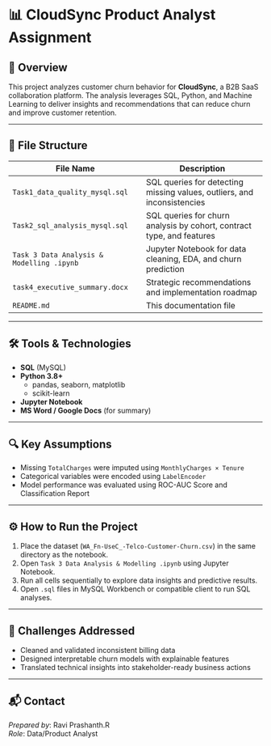 # 📊 CloudSync Product Analyst Assignment

## 🧠 Overview
This project analyzes customer churn behavior for **CloudSync**, a B2B SaaS collaboration platform. The analysis leverages SQL, Python, and Machine Learning to deliver insights and recommendations that can reduce churn and improve customer retention.

---

## 📂 File Structure

| File Name                         | Description                                                  |
|----------------------------------|--------------------------------------------------------------|
| `Task1_data_quality_mysql.sql`   | SQL queries for detecting missing values, outliers, and inconsistencies |
| `Task2_sql_analysis_mysql.sql`   | SQL queries for churn analysis by cohort, contract type, and features |
| `Task 3 Data Analysis & Modelling .ipynb`    | Jupyter Notebook for data cleaning, EDA, and churn prediction |
| `task4_executive_summary.docx`         | Strategic recommendations and implementation roadmap         |
| `README.md`                      | This documentation file                                      |

---

## 🛠️ Tools & Technologies

- **SQL** (MySQL)
- **Python 3.8+**
  - pandas, seaborn, matplotlib
  - scikit-learn
- **Jupyter Notebook**
- **MS Word / Google Docs** (for summary)

---

## 🔍 Key Assumptions

- Missing `TotalCharges` were imputed using `MonthlyCharges × Tenure`
- Categorical variables were encoded using `LabelEncoder`
- Model performance was evaluated using ROC-AUC Score and Classification Report

---

## ⚙️ How to Run the Project

1. Place the dataset (`WA_Fn-UseC_-Telco-Customer-Churn.csv`) in the same directory as the notebook.
2. Open `Task 3 Data Analysis & Modelling .ipynb` using Jupyter Notebook.
3. Run all cells sequentially to explore data insights and predictive results.
4. Open `.sql` files in MySQL Workbench or compatible client to run SQL analyses.

---

## 🚧 Challenges Addressed

- Cleaned and validated inconsistent billing data
- Designed interpretable churn models with explainable features
- Translated technical insights into stakeholder-ready business actions

---

## 📬 Contact

*Prepared by*: Ravi Prashanth.R  
*Role*: Data/Product Analyst  
